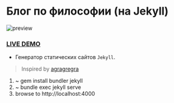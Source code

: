 # Блог по философии (на Jekyll)

![preview](https://user-images.githubusercontent.com/22976310/219026967-24e3cc0c-88fb-4022-8e89-b36d342d756a.gif)

### [LIVE DEMO](https://flsf.maxdudin.ru/)

- Генератор статических сайтов `Jekyll`.

> Inspired by [agragregra](https://webdesign-master.ru/blog/html-css/create-parallax-mouse-website.html)


 1. ~ gem install bundler jekyll
 2. ~ bundle exec jekyll serve
 3. browse to http://localhost:4000